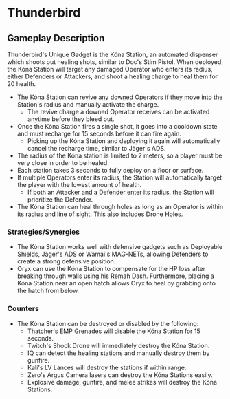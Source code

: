 # Thunderbird

## Gameplay Description

Thunderbird's Unique Gadget is the Kóna Station, an automated dispenser which shoots out healing shots, similar to Doc's Stim Pistol. When deployed, the Kóna Station will target any damaged Operator who enters its radius, either Defenders or Attackers, and shoot a healing charge to heal them for 20 health.

- The Kóna Station can revive any downed Operators if they move into the Station's radius and manually activate the charge.
  - The revive charge a downed Operator receives can be activated anytime before they bleed out.
- Once the Kóna Station fires a single shot, it goes into a cooldown state and must recharge for 15 seconds before it can fire again.
  - Picking up the Kóna Station and deploying it again will automatically cancel the recharge time, similar to Jäger's ADS.
- The radius of the Kóna station is limited to 2 meters, so a player must be very close in order to be healed.
- Each station takes 3 seconds to fully deploy on a floor or surface.
- If multiple Operators enter its radius, the Station will automatically target the player with the lowest amount of health.
  - If both an Attacker and a Defender enter its radius, the Station will prioritize the Defender.
- The Kóna Station can heal through holes as long as an Operator is within its radius and line of sight. This also includes Drone Holes.

### Strategies/Synergies

- The Kóna Station works well with defensive gadgets such as Deployable Shields, Jäger's ADS or Wamai's MAG-NETs, allowing Defenders to create a strong defensive position.
- Oryx can use the Kóna Station to compensate for the HP loss after breaking through walls using his Remah Dash. Furthermore, placing a Kóna Station near an open hatch allows Oryx to heal by grabbing onto the hatch from below.

### Counters

- The Kóna Station can be destroyed or disabled by the following:
  - Thatcher's EMP Grenades will disable the Kóna Station for 15 seconds.
  - Twitch's Shock Drone will immediately destroy the Kóna Station.
  - IQ can detect the healing stations and manually destroy them by gunfire.
  - Kali's LV Lances will destroy the stations if within range.
  - Zero's Argus Camera lasers can destroy the Kóna Stations easily.
  - Explosive damage, gunfire, and melee strikes will destroy the Kóna Stations.
